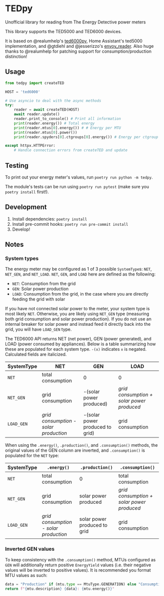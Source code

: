 # TEDpy

Unofficial library for reading from The Energy Detective power meters

This library supports the TED5000 and TED6000 devices.

It is based on @realumhelp's [ted6000py](https://github.com/realumhelp/ted6000py), Home Assistant's ted5000 implementation, and @gtdiehl and @jesserizzo's [envoy_reader](https://github.com/gtdiehl/envoy_reader/). Also huge thanks to @realumhelp for patching support for consumption/production distinction!

## Usage

```python
from tedpy import createTED

HOST = 'ted6000'

# Use asyncio to deal with the async methods
try:
    reader = await createTED(HOST)
    await reader.update()
    reader.print_to_console() # Print all information
    print(reader.energy()) # Total energy
    print(reader.mtus[0].energy()) # # Energy per MTU
    print(reader.mtus[0].power())
    print(reader.spyders[0].ctgroups[0].energy()) # Energy per ctgroup

except httpx.HTTPError:
    # Handle connection errors from createTED and update
```

## Testing

To print out your energy meter's values, run `poetry run python -m tedpy`.

The module's tests can be run using `poetry run pytest` (make sure you `poetry install` first!).

## Development

1. Install dependencies: `poetry install`
2. Install pre-commit hooks: `poetry run pre-commit install`
3. Develop!

## Notes

### System types

The energy meter may be configured as 1 of 3 possible `SystemType`s: `NET`, `NET_GEN`, and `NET_LOAD`. `NET`, `GEN`, and `LOAD` here are defined as the following:

- `NET`: Consumption from the grid
- `GEN`: Solar power production
- `LOAD`: Consumption from the grid, in the case where you are directly feeding the grid with solar

If you have not connected solar power to the meter, your system type is most likely `NET`. Otherwise, you are likely using `NET_GEN` type (measuring both grid consumption and solar power production). If you do not use an internal breaker for solar power and instead feed it directly back into the grid, you will have `LOAD_GEN` type.

The TED6000 API returns NET (net power), GEN (power generated), and LOAD (power consumed by appliances). Below is a table summarizing how these are populated for each system type. `-(x)` indicates `x` is negated. Calculated fields are italicized.

| SystemType | NET                                   | GEN                             | LOAD                                      |
|-------------|---------------------------------------|---------------------------------|-------------------------------------------|
| `NET`       | total consumption                     | 0                               | 0                                         |
| `NET_GEN`   | grid consumption                      | -(solar power produced)         | *grid consumption + solar power produced* |
| `LOAD_GEN`  | *grid consumption - solar production* | -(solar power produced to grid) | grid consumption                          |

When using the `.energy()`, `.production()`, and `.consumption()` methods, the original values of the GEN column are inverted, and `.consumption()` is populated for the `NET` type:

| SystemType | `.energy()`                           | `.production()`              | `.consumption()`                          |
|-------------|---------------------------------------|------------------------------|-------------------------------------------|
| `NET`       | total consumption                     | 0                            | total consumption                         |
| `NET_GEN`   | grid consumption                      | solar power produced         | *grid consumption + solar power produced* |
| `LOAD_GEN`  | *grid consumption - solar production* | solar power produced to grid | grid consumption                          |

### Inverted GEN values

To keep consistency with the `.consumption()` method, MTUs configured as `GEN` will additionally return positive `EnergyYield` values (i.e. their negative values will be inverted to positive values). It is recommended you format MTU values as such:

```python
data = "Production" if (mtu.type == MtuType.GENERATION) else "Consumption"
return f"{mtu.description} {data}: {mtu.energy()}"
```
